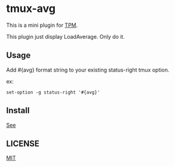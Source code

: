 tmux-avg
========

This is a mini plugin for [TPM](https://github.com/tmux-plugins/tpm).

This plugin just display LoadAverage. Only do it.

## Usage

Add #{avg} format string to your existing status-right tmux option.

ex:

```shell
set-option -g status-right '#{avg}'
```

## Install

[See](https://github.com/tmux-plugins/tpm#installation)

## LICENSE

[MIT](https://github.com/knakayama/tmux-avg/blob/master/LICENSE.md)

